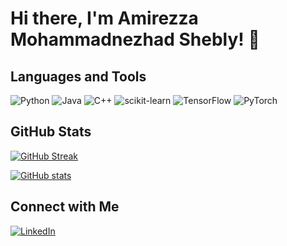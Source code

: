 # Hi there, I'm Amirezza Mohammadnezhad Shebly! 👋

## Languages and Tools

![Python](https://img.shields.io/badge/-Python-black?style=flat-square&logo=python)
![Java](https://img.shields.io/badge/-Java-black?style=flat-square&logo=java)
![C++](https://img.shields.io/badge/-C++-black?style=flat-square&logo=c%2B%2B)
![scikit-learn](https://img.shields.io/badge/-scikit_learn-black?style=flat-square&logo=scikit-learn)
![TensorFlow](https://img.shields.io/badge/-TensorFlow-black?style=flat-square&logo=tensorflow)
![PyTorch](https://img.shields.io/badge/-PyTorch-black?style=flat-square&logo=pytorch)

## GitHub Stats
[![GitHub Streak](http://github-readme-streak-stats.herokuapp.com?user=AmirMShebly&theme=dark&background=000000)](https://git.io/streak-stats)

[![GitHub stats](https://github-readme-stats.vercel.app/api?username=AmirMShebly&count_private=true&title_color=FF8C00&text_color=c9cacc&icon_color=FF8C00&bg_color=000000"&show_icons=true)](https://github.com/AmirMShebly/github-readme-stats)

## Connect with Me

[![LinkedIn](https://img.shields.io/badge/-LinkedIn-blue?style=flat-square&logo=linkedin&logoColor=white&link=https://www.linkedin.com/in/amirreza-mohammadnezhad-shebly-b6b193293/)](https://www.linkedin.com/in/amirreza-mohammadnezhad-shebly-b6b193293/)
